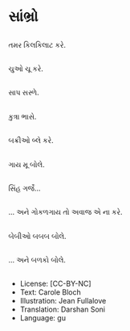 # સાંભ્રો

##
તમર કિલકિલાટ કરે.

##
ચુઓ ચૂ કરે.

##
સાપ સસ્ળે.

##
કુત્રા ભાસે.

##
બક્રીઓ બ્લે કરે.

##
ગાય મૂ બોલે.

##
સિંહ ગર્જે...

##
... અને ગોકળગાય તો અવાજ એ ના કરે.

##
બેબીઓ બબબ બોલે.

##
... અને બળકો બોલે.

##


##
* License: [CC-BY-NC]
* Text: Carole Bloch
* Illustration: Jean Fullalove
* Translation: Darshan Soni
* Language: gu
